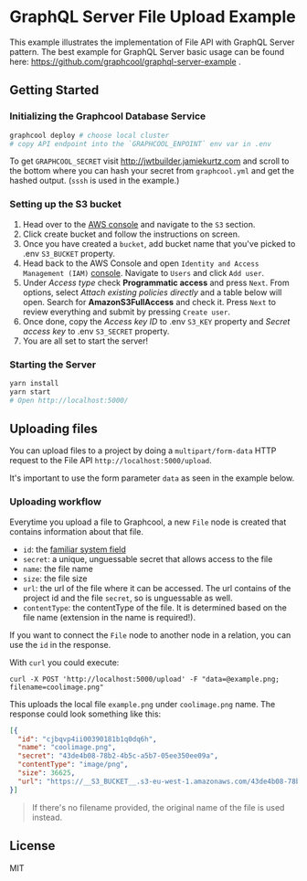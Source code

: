 # GraphQL Server File Upload Example

This example illustrates the implementation of File API with GraphQL Server pattern. The best example for GraphQL Server basic usage can be found here: https://github.com/graphcool/graphql-server-example .

## Getting Started

### Initializing the Graphcool Database Service
```sh
graphcool deploy # choose local cluster
# copy API endpoint into the `GRAPHCOOL_ENPOINT` env var in .env
```

To get `GRAPHCOOL_SECRET` visit http://jwtbuilder.jamiekurtz.com and scroll to the bottom where you can hash your secret from `graphcool.yml` and get the hashed output. (`sssh` is used in the example.)

### Setting up the S3 bucket
1. Head over to the [AWS console](http://console.aws.amazon.com/) and navigate to the `S3` section.
2. Click create bucket and follow the instructions on screen.
3. Once you have created a `bucket`, add bucket name that you've picked to .env `S3_BUCKET` property.
4. Head back to the AWS Console and open `Identity and Access Management (IAM)` [console](https://console.aws.amazon.com/iam). Navigate to `Users` and click `Add user`.
5. Under _Access type_ check **Programmatic access** and press `Next`. From options, select _Attach existing policies directly_ and a table below will open. Search for **AmazonS3FullAccess** and check it. Press `Next` to review everything and submit by pressing `Create user`.
6. Once done, copy the _Access key ID_ to .env `S3_KEY` property and _Secret access key_ to .env `S3_SECRET` property.
7. You are all set to start the server!

### Starting the Server

```sh
yarn install
yarn start
# Open http://localhost:5000/
```

## Uploading files

You can upload files  to a project by doing a `multipart/form-data` HTTP request to the File API `http://localhost:5000/upload`.

It's important to use the form parameter `data` as seen in the example below.

### Uploading workflow

Everytime you upload a file to Graphcool, a new `File` node is created that contains information about that file.

* `id`: the [familiar system field](!alias-eiroozae8u#id-field)
* `secret`: a unique, unguessable secret that allows access to the file
* `name`: the file name
* `size`: the file size
* `url`: the url of the file where it can be accessed. The url contains of the project id and the file `secret`, so is unguessable as well.
* `contentType`: the contentType of the file. It is determined based on the file name (extension in the name is required!).

If you want to connect the `File` node to another node in a relation, you can use the `id` in the response.

With `curl` you could execute:

`curl -X POST 'http://localhost:5000/upload' -F "data=@example.png; filename=coolimage.png"`

This uploads the local file `example.png` under `coolimage.png` name. The response could look something like this:

```JSON
[{
  "id": "cjbqvp4ii00390181b1q0dq6h",
  "name": "coolimage.png",
  "secret": "43de4b08-78b2-4b5c-a5b7-05ee350ee09a",
  "contentType": "image/png",
  "size": 36625,
  "url": "https://__S3_BUCKET__.s3-eu-west-1.amazonaws.com/43de4b08-78b2-4b5c-a5b7-05ee350ee09a"
}]
```

> If there's no filename provided, the original name of the file is used instead.

## License
MIT
